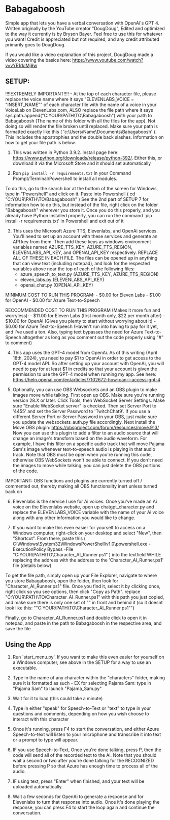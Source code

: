 # Babagaboosh
Simple app that lets you have a verbal conversation with OpenAi's GPT 4.
Written originally by the YouTube creator "DougDoug", Edited and optimized to the way it currently is by Bryson Bayer. 
Feel free to use this for whatever you want! Credit is appreciated but not required, and any credit attributed primarily goes to DougDoug.

If you would like a video explanation of this project, DougDoug made a video covering the basics here: https://www.youtube.com/watch?v=vYE1rkIMj9w

## SETUP: 

!!!!EXTREMELY IMPORTANT!!!!
    - At the top of each character file, please replace the voice name where it says "ELEVENLABS_VOICE = "INSERT_NAME"" of each character file with the name of a voice in your VoiceLab on ElevenLabs.com, ALSO replace the file path where it says sys.path.append("C:YOUR\PATH\TO\Babagaboosh") with your path to Babagaboosh (The name of this folder with all the files for the app). Not doing so will render the file broken until replaced. Make sure your path is formatted exactly like this (  'c:\\Users\\Name\\Documents\\Babagaboosh'  ). This includes the apostrophies and the double back slashes. Information on how to get your file path is below.


1) This was written in Python 3.9.2. Install page here: https://www.python.org/downloads/release/python-392/. Either this, or download it via the Microsoft Store and it should set automatically

2) Run `pip install -r requirements.txt` in your Command Prompt/Terminal/Powershell to install all modules.

To do this, go to the search bar at the bottom of the screen for Windows, type in "Powershell" and click on it. Paste into Powershell (  cd "C:YOUR\PATH\TO\Babagaboosh"  ) See the 2nd part of SETUP 7 for information how to do this, but instead of the file, right click on the folder "Babagaboosh" wherever you store it. Once you do this properly, and you already have Python installed properly, you can run the command `pip install -r requirements.txt' in Powershell and exit out of it

3) This uses the Microsoft Azure TTS, Elevenlabs, and OpenAi services. You'll need to set up an account with these services and generate an API key from them. Then add these keys as windows environment variables named AZURE_TTS_KEY, AZURE_TTS_REGION, ELEVENLABS_API_KEY, and OPENAI_API_KEY respectively. REPLACE ALL OF THESE IN EACH FILE. The files can be opened up in anything that can view text (including notepad), and look for the respected variables above near the top of each of the following files: 
    - azure_speech_to_text.py   (AZURE_TTS_KEY, AZURE_TTS_REGION)
    - eleven_labs.py    (ELEVENLABS_API_KEY)
    - openai_chat.py    (OPENAI_API_KEY)

MINIMUM COST TO RUN THIS PROGRAM: 
    - $0.00 for Eleven Labs
    - $1.00 for OpenAI
    - $0.00 for Azure Text-to-Speech

RECCOMMENDED COST TO RUN THIS PROGRAM (Makes it more fun and worryless):
    - $11.00 for Eleven Labs (first month only, $22 per month after)
    - $10.00 for OpenAI (Gives you plenty to start without worrying about it)
    - $0.00 for Azure Text-to-Speech (Haven't run into having to pay for it yet, and I've used a ton. Also, typing text bypasses the need for Azure Text-to-Speech altogether as long as you comment out the code properly using "#" to comment)

4) This app uses the GPT-4 model from OpenAi. As of this writing (April 18th, 2024), you need to pay $1 to OpenAi in order to get access to the GPT-4 model API. So after setting up your account with OpenAi, you will need to pay for at least $1 in credits so that your account is given the permission to use the GPT-4 model when running my app. See here: https://help.openai.com/en/articles/7102672-how-can-i-access-gpt-4

5) Optionally, you can use OBS Websockets and an OBS plugin to make images move while talking. First open up OBS. Make sure you're running version 28.X or later. Click Tools, then WebSocket Server Settings. Make sure "Enable WebSocket server" is checked. Then set Server Port to '4455' and set the Server Password to 'TwitchChat9'. If you use a different Server Port or Server Password in your OBS, just make sure you update the websockets_auth.py file accordingly. Next install the Move OBS plugin: https://obsproject.com/forum/resources/move.913/ Now you can use this plugin to add a filter to an audio source that will change an image's transform based on the audio waveform. For example, I have this filter on a specific audio track that will move Pajama Sam's image whenever text-to-speech audio is playing in that audio track. Note that OBS must be open when you're running this code, otherwise OBS WebSockets won't be able to connect. If you don't need the images to move while talking, you can just delete the OBS portions of the code.

IMPORTANT: OBS functions and plugins are currently turned off / commented out, thereby making all OBS functionality inert unless turned back on

6) Elevenlabs is the service I use for Ai voices. Once you've made an Ai voice on the Elevenlabs website, open up chatgpt_character.py and replace the ELEVENLABS_VOICE variable with the name of your Ai voice along with any other information you would like to change.

7) If you want to make this even easier for yourself to access on a Windows computer, right-click on your desktop and select "New", then "Shortcut". From there, paste this (  C:\Windows\System32\WindowsPowerShell\v1.0\powershell.exe -ExecutionPolicy Bypass -File "C:YOUR\PATH\TO\Character_AI_Runner.ps1"  )
into the textfield WHILE replacing the address with the address to the 'Character_AI_Runner.ps1' file (details below)

To get the file path, simply open up your File Explorer, navigate to where you store Babagaboosh, open the folder, then look for "Character_AI_Runner.ps1" file. Once you find it, select it by clicking once, right click so you see options, then click "Copy as Path". replace "C:YOUR\PATH\TO\Character_AI_Runner.ps1" with this path you just copied, and make sure there is only one set of "" in front and behind it (so it doesnt look like this: ""C:YOUR\PATH\TO\Character_AI_Runner.ps1"")

Finally, go to Character_AI_Runner.ps1 and double click to open it in notepad, and paste in the path to Babagaboosh in the respective area, and save the file

## Using the App

1) Run `start_menu.py'. If you want to make this even easier for yourself on a Windows computer, see above in the SETUP for a way to use an executable.

2) Type in the name of any character within the "characters" folder, making sure it is formatted as such - EX for selecting Pajama Sam: type in "Pajama Sam" to launch "Pajama_Sam.py"

3) Wait for it to load (this could take a minute)

4) Type in either "speak" for Speech-to-Text or "text" to type in your questions and comments, depending on how you wish choose to interact with this character

5) Once it's running, press F4 to start the conversation, and either Azure Speech-to-text will listen to your microphone and transcribe it into text or a prompt to type will appear.

6) IF you use Speech-to-Text, Once you're done talking, press P, then the code will send all of the recorded text to the Ai. Note that you should wait a second or two after you're done talking for the RECOGNIZED before pressing P so that Azure has enough time to process all of the audio.

7) IF using text, press "Enter" when finished, and your text will be uploaded automatically.

8) Wait a few seconds for OpenAi to generate a response and for Elevenlabs to turn that response into audio. Once it's done playing the response, you can press F4 to start the loop again and continue the conversation.
